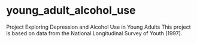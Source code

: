 # young_adult_alcohol_use
Project Exploring Depression and Alcohol Use in Young Adults
This project is based on data from the National Longitudinal Survey of Youth (1997).
